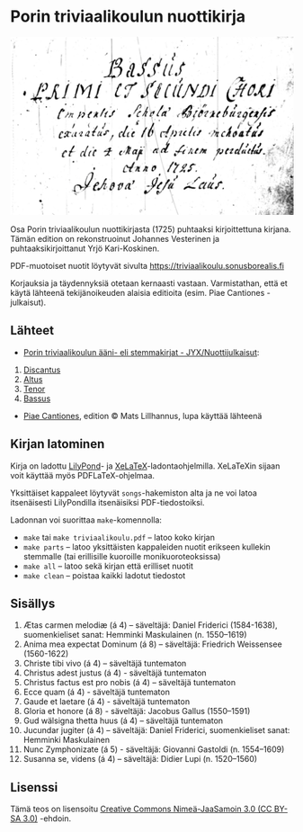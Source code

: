 # Porin triviaalikoulun nuottikirja

![Bassus-stemmakirjan avaussivu](facsimile/bassus.jpg)

Osa Porin triviaalikoulun nuottikirjasta (1725) puhtaaksi kirjoittettuna kirjana. Tämän edition on rekonstruoinut Johannes Vesterinen ja puhtaaksikirjoittanut Yrjö Kari-Koskinen.

PDF-muotoiset nuotit löytyvät sivulta https://triviaalikoulu.sonusborealis.fi

Korjauksia ja täydennyksiä otetaan kernaasti vastaan. Varmistathan, että et käytä lähteenä tekijänoikeuden alaisia editioita (esim. Piae Cantiones -julkaisut).

## Lähteet

- [Porin triviaalikoulun ääni- eli stemmakirjat - JYX/Nuottijulkaisut](https://jyx.jyu.fi/handle/123456789/19464):
 1. [Discantus](https://jyx.jyu.fi/dspace/handle/123456789/18957)
 2. [Altus](https://jyx.jyu.fi/dspace/handle/123456789/18955)
 3. [Tenor](https://jyx.jyu.fi/dspace/handle/123456789/18958)
 4. [Bassus](https://jyx.jyu.fi/dspace/handle/123456789/18956)
- [Piae Cantiones](http://www.lillhannus.net/piae-cantiones/), edition © Mats Lillhannus, lupa käyttää lähteenä


## Kirjan latominen

Kirja on ladottu [LilyPond](http://lilypond.org/)- ja [XeLaTeX](http://xetex.sourceforge.net/)-ladontaohjelmilla. XeLaTeXin sijaan voit käyttää myös PDFLaTeX-ohjelmaa.

Yksittäiset kappaleet löytyvät `songs`-hakemiston alta ja ne voi latoa itsenäisesti LilyPondilla itsenäisiksi PDF-tiedostoiksi.

Ladonnan voi suorittaa `make`-komennolla:
* `make` tai `make triviaalikoulu.pdf` – latoo koko kirjan
* `make parts` – latoo yksittäisten kappaleiden nuotit erikseen kullekin stemmalle (tai erillisille kuoroille monikuoroteoksissa)
* `make all` – latoo sekä kirjan että erilliset nuotit
* `make clean` – poistaa kaikki ladotut tiedostot

## Sisällys

1. Ætas carmen melodiæ (á 4) – säveltäjä: Daniel Friderici (1584-1638), suomenkieliset sanat: Hemminki Maskulainen (n. 1550–1619)
1. Anima mea expectat Dominum (á 8) – säveltäjä: Friedrich Weissensee (1560-1622)
2. Christe tibi vivo (á 4) – säveltäjä tuntematon
3. Christus adest justus (á 4) - säveltäjä tuntematon
4. Christus factus est pro nobis (á 4) – säveltäjä tuntematon
4. Ecce quam (á 4) - säveltäjä tuntematon
5. Gaude et laetare (á 4) - säveltäjä tuntematon
6. Gloria et honore (á 8) - säveltäjä: Jacobus Gallus (1550–1591)
7. Gud wälsigna thetta huus (á 4) – säveltäjä tuntematon
8. Jucundar jugiter (á 4) – säveltäjä: Daniel Friderici, suomenkieliset sanat: Hemminki Maskulainen
9. Nunc Zymphonizate (á 5) - säveltäjä: Giovanni Gastoldi (n. 1554–1609)
10. Susanna se, videns (á 4) – säveltäjä: Didier Lupi (n. 1520–1560)

## Lisenssi

Tämä teos on lisensoitu [Creative Commons Nimeä-JaaSamoin 3.0 (CC BY-SA 3.0)](https://creativecommons.org/licenses/by-sa/3.0/deed.fi) -ehdoin.
